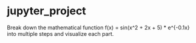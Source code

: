 # jupyter_project
Break down the mathematical function f(x) = sin(x^2 + 2x + 5) * e^{-0.1x} into multiple steps and visualize each part.
